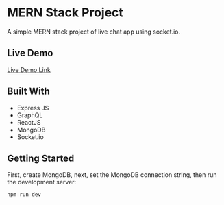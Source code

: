 # MERN Stack Project

A simple MERN stack project of live chat app using socket.io.

## Live Demo

[Live Demo Link](https://chit-chat-swj9.onrender.com)

## Built With

- Express JS
- GraphQL
- ReactJS
- MongoDB
- Socket.io

## Getting Started

First, create MongoDB, next, set the MongoDB connection string, then run the development server:

```bash
npm run dev
